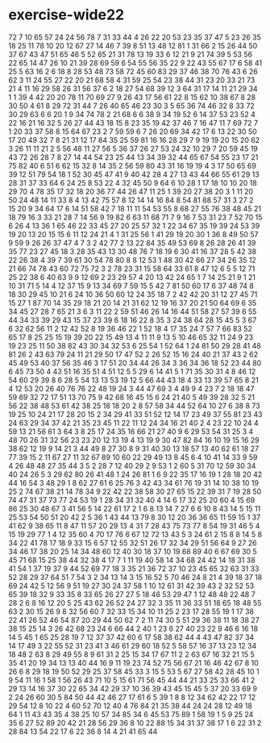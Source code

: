 # exercise-wide22
72
7
10
65
57
24
24
56
78
7
31
33
44
4
26
22
20
53
23
35
37
47
5
23
26
35
18
25
11
78
10
20
12
67
27
14
46
7
39
8
51
13
48
12
81
1
31
66
2
15
26
44
50
37
67
43
47
51
65
46
5
52
65
21
31
78
13
19
33
6
12
21
9
21
74
39
5
53
56
22
65
14
47
26
10
21
39
28
69
59
6
54
55
56
35
22
9
22
43
55
67
17
6
58
41
25
5
63
16
2
6
18
8
28
53
48
73
58
72
45
60
83
29
37
46
38
70
76
43
6
26
62
3
11
24
55
27
22
20
21
68
58
4
31
59
25
54
23
38
44
31
23
20
33
21
73
21
4
11
16
29
58
26
31
56
37
6
2
18
27
54
68
39
12
3
64
31
17
14
11
21
29
34
1
1
39
4
42
20
20
78
11
70
69
27
9
26
43
17
56
61
22
8
15
62
10
38
67
8
28
30
50
4
61
8
29
72
31
44
7
26
40
65
46
23
30
3
5
65
36
74
46
32
8
33
72
30
29
63
6
6
20
1
9
34
74
78
2
21
68
6
6
38
9
34
19
52
6
14
37
53
23
52
4
22
16
21
16
32
5
26
27
44
43
18
15
8
23
35
19
42
37
46
7
16
47
11
7
69
72
7
1
20
33
37
58
8
15
64
67
23
2
7
59
59
6
7
26
20
69
34
42
17
6
13
22
30
50
17
20
49
32
7
8
21
31
12
17
84
35
25
59
81
16
16
28
29
7
9
19
19
20
15
20
62
3
26
11
11
21
2
5
56
48
11
27
56
5
36
37
26
27
53
24
32
10
29
7
20
59
45
19
43
72
26
28
7
8
27
14
44
54
23
25
44
13
34
39
32
44
65
67
54
55
23
17
21
75
82
40
6
51
6
62
15
32
8
14
35
2
56
59
80
43
31
16
19
19
4
3
17
50
65
69
39
12
51
79
54
18
1
52
30
45
47
41
9
40
42
28
4
27
13
43
44
66
55
61
29
13
28
31
37
33
64
6
24
25
8
53
22
4
32
45
50
9
64
6
10
28
1
17
18
10
10
20
18
29
70
4
78
35
17
32
18
20
36
77
44
26
47
11
25
1
39
20
27
38
20
3
1
11
20
50
24
48
14
11
33
8
4
13
42
75
57
8
12
14
14
16
84
8
54
81
88
57
31
3
27
2
15
20
9
34
64
17
6
14
51
58
42
7
18
11
11
54
53
55
8
68
27
55
76
38
48
45
21
18
79
16
3
33
21
28
7
14
56
9
19
82
6
63
11
68
71
7
9
16
7
53
31
23
7
52
70
15
6
26
4
13
36
1
65
46
22
33
45
27
20
25
57
32
1
22
34
67
35
19
39
24
53
39
19
20
13
20
15
15
6
11
12
24
21
4
1
31
25
56
1
41
29
19
20
30
1
36
8
49
50
57
9
59
9
26
26
37
47
4
7
3
2
42
77
2
13
22
84
35
49
53
69
8
26
28
26
41
39
35
77
23
27
45
18
3
28
35
43
13
30
48
76
7
18
19
6
30
41
16
37
28
5
42
38
22
26
38
4
39
7
39
61
30
54
78
80
8
8
12
53
1
48
30
42
66
27
34
26
35
12
21
66
74
78
43
60
72
75
72
3
2
78
23
31
15
58
64
33
61
8
47
12
6
5
5
12
71
25
22
38
6
40
63
9
9
12
69
2
23
29
57
4
20
13
42
24
65
1
7
14
25
21
9
1
21
10
31
71
5
14
4
12
37
15
9
13
34
69
7
59
15
5
42
7
81
50
60
17
6
37
48
74
8
18
30
29
45
10
21
6
24
10
36
50
60
12
24
35
18
7
2
42
42
20
31
12
27
45
71
15
27
1
87
70
14
35
29
18
21
20
14
21
31
62
12
19
16
37
20
21
50
64
69
6
35
34
45
27
28
7
65
21
3
6
3
11
22
2
59
51
46
26
14
16
44
51
58
27
57
39
6
55
44
34
33
39
29
43
15
37
23
39
6
18
16
22
8
35
3
24
38
64
28
15
45
5
3
67
6
32
62
56
11
2
12
42
52
8
19
36
46
22
1
52
18
4
17
35
24
7
57
7
66
83
52
65
17
8
25
25
15
19
39
20
22
15
49
13
4
11
11
9
13
5
10
46
65
32
11
24
9
23
19
23
25
11
50
38
82
43
30
34
32
53
6
25
54
1
52
64
1
24
81
50
29
28
41
48
81
26
2
43
63
79
24
11
21
29
50
17
47
52
2
26
52
15
16
24
40
21
37
43
2
62
45
49
53
40
37
56
35
46
3
17
51
20
34
44
26
34
3
36
34
36
18
52
23
44
80
6
45
73
50
4
43
51
16
35
51
4
51
12
5
5
29
6
14
41
5
1
71
35
30
31
4
8
46
12
54
60
29
39
8
6
28
5
54
13
13
53
19
12
5
66
44
43
18
4
33
13
39
57
65
8
21
4
12
53
20
26
40
76
76
22
48
19
24
3
44
47
69
3
4
49
9
4
23
7
2
18
18
47
59
69
32
72
17
51
13
70
75
9
42
68
16
45
15
6
24
21
40
5
49
39
28
32
5
21
56
22
38
48
53
61
42
38
25
18
18
20
2
8
57
58
34
44
52
64
10
27
6
38
8
73
19
25
10
24
21
17
28
20
15
2
34
29
41
33
51
52
12
14
17
23
49
37
55
81
23
43
24
63
29
34
37
42
21
35
23
45
11
22
11
12
24
34
16
21
40
2
4
23
22
10
24
4
59
13
21
56
61
3
64
3
8
25
17
24
35
16
66
21
27
40
9
6
29
53
54
31
25
3
4
48
70
26
31
32
56
23
23
20
12
13
19
4
13
19
9
30
47
82
84
16
10
19
15
16
29
38
62
12
19
9
14
21
3
44
49
8
27
30
8
9
31
40
30
13
18
57
13
40
62
61
18
27
77
39
15
2
11
67
27
11
32
67
89
10
60
22
29
49
13
8
45
6
4
10
41
14
33
9
59
4
26
48
48
27
35
44
3
5
2
28
7
12
40
29
2
9
53
1
2
60
5
31
70
12
59
30
34
40
24
26
5
3
29
62
80
26
41
48
1
24
26
81
1
6
9
22
35
17
16
19
1
28
18
20
42
44
16
54
3
48
29
1
8
62
27
61
6
25
76
3
42
43
34
61
76
19
31
14
10
38
10
19
25
2
74
67
38
21
14
78
34
9
22
42
22
38
58
30
27
65
15
22
39
31
7
19
28
50
74
47
31
37
73
77
24
53
19
1
28
34
31
32
40
4
14
6
17
32
25
20
60
4
15
69
86
25
30
48
67
3
41
56
5
14
22
61
17
2
1
6
8
13
14
7
27
6
6
10
8
43
14
5
15
11
25
53
54
50
51
20
42
2
5
36
1
43
44
13
79
8
30
12
20
36
36
65
11
59
15
1
37
41
62
9
38
65
11
8
47
11
57
20
29
13
4
31
7
28
43
75
73
77
8
54
19
31
46
5
4
15
19
29
77
1
4
12
35
60
4
70
17
76
6
67
12
72
13
43
5
3
24
61
2
15
8
8
14
5
8
34
22
41
78
17
18
9
33
15
6
57
12
55
32
51
26
17
32
34
29
51
56
64
9
27
26
34
46
17
38
20
25
14
34
48
60
12
40
30
18
37
10
19
68
89
40
6
67
69
30
5
45
71
68
15
25
38
44
32
38
4
17
7
1
11
19
40
58
14
34
68
24
42
14
18
31
38
41
54
1
37
19
37
9
44
52
69
77
18
3
35
21
36
72
37
10
23
45
65
32
63
31
33
52
28
29
37
64
51
7
54
3
2
34
13
14
3
15
16
52
5
70
46
24
8
21
4
39
18
37
18
69
24
42
5
12
56
9
51
19
27
30
24
37
58
1
10
12
61
31
42
39
43
2
32
52
53
65
39
18
32
9
33
35
8
33
65
26
27
27
5
18
46
53
29
47
1
12
48
48
22
48
7
28
2
6
8
16
12
20
5
25
43
62
26
52
24
27
32
3
35
11
36
33
51
18
65
18
48
55
63
2
30
15
26
9
8
32
56
60
7
32
33
15
34
10
11
25
2
23
17
28
55
19
1
17
38
22
41
26
52
46
54
87
20
29
44
50
62
7
2
11
74
30
5
51
29
36
38
11
18
38
27
38
15
25
14
3
26
42
68
23
24
6
66
44
2
40
1
23
6
27
40
23
22
9
46
6
16
18
14
5
45
1
65
25
28
19
7
12
37
37
42
60
6
17
58
38
62
44
4
43
47
82
37
34
14
17
49
3
22
55
52
31
23
41
3
46
61
29
60
18
52
5
58
57
16
37
13
23
12
34
18
48
2
63
8
29
49
55
8
9
61
31
2
25
15
34
17
67
11
2
2
63
67
16
32
21
15
5
35
41
20
19
34
13
13
40
44
16
9
11
19
23
74
52
75
56
67
21
16
46
42
67
8
10
26
6
8
29
18
19
50
52
29
25
37
58
45
33
3
15
5
53
5
67
27
58
42
28
45
10
1
9
54
11
16
1
58
1
56
26
43
71
10
5
15
61
71
56
45
44
44
21
33
25
33
66
41
2
29
13
14
16
37
30
22
65
34
42
29
37
10
36
39
43
45
15
45
5
37
20
33
69
9
2
24
26
60
30
5
84
50
44
42
46
27
17
61
6
5
39
1
8
8
12
34
62
42
22
17
12
29
54
12
8
10
22
4
60
52
70
12
40
4
76
84
21
35
38
44
24
24
28
12
49
18
64
1
11
43
43
35
4
38
25
10
57
34
85
34
6
45
53
75
89
1
58
19
1
5
9
25
24
35
6
27
52
89
20
42
21
28
56
29
36
8
10
22
88
15
34
31
37
38
17
1
6
22
31
2
28
84
13
54
22
17
6
22
36
8
14
4
21
41
65
44
